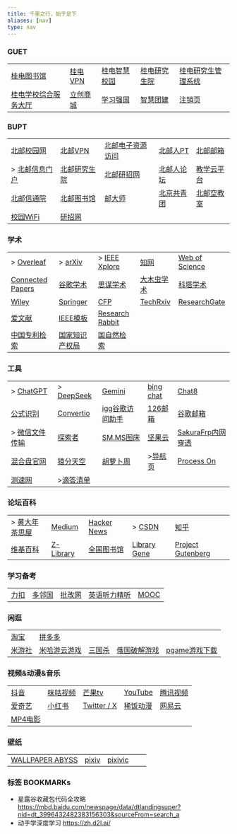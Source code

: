 ```yaml
---
title: 千里之行，始于足下
aliases: [nav]
type: nav
---
```


### GUET

|       |       |       |       |       |
|-------|-------|-------|-------|-------|
| [桂电图书馆](https://www.guet.edu.cn/lib/) | [桂电VPN](https://v.guet.edu.cn/) | [桂电智慧校园](https://iw.guet.edu.cn/) | [桂电研究生院](https://www.guet.edu.cn/gra/_t14/) | [桂电研究生管理系统](https://yjsjy.guet.edu.cn/(S(hyaus1mtmttirosr2pyiqmdc))/home/stulogin) |
| [桂电学校综合服务大厅](https://cas.guet.edu.cn/authserver/login?service=https%3A%2F%2Ffwdt.guet.edu.cn%2FEIP%2Fuser%2Findex) | [立创商城](https://www.szlcsc.com/) | [学习强国](https://www.xuexi.cn/) | [智慧团建](https://zhtj.youth.cn/zhtj/) | [注销页](http://10.0.1.5/) |


### BUPT

|                                                    |                                             |                                          |                                       |                                                                                               |
| -------------------------------------------------- | ------------------------------------------- | ---------------------------------------- | ------------------------------------- | --------------------------------------------------------------------------------------------- |
| [北邮校园网](https://netaccount.bupt.edu.cn/auth/login) | [北邮VPN](https://webvpn.bupt.edu.cn/login)   | [北邮电子资源访问](https://libcon.bupt.edu.cn/)  | [北邮人PT](https://byr.pt/login.php)     | [北邮邮箱](https://mail.bupt.edu.cn/	)                                                            |
| > [北邮信息门户](http://my.bupt.edu.cn/)                 | [北邮研究生院](https://grs.bupt.edu.cn/)          | [北邮研招网](https://yzb.bupt.edu.cn/	)       | [北邮人论坛](https://bbs.byr.cn/#!default) | [教学云平台](https://ucloud.bupt.edu.cn/?ticket=ST-173929-T-pRITORPlHRMRUfo6l-SPb5V4Qc94b400b8f02) |
| [北邮信通院](https://sice.bupt.edu.cn/index.htm)        | [北邮图书馆](https://lib.bupt.edu.cn/index.html) | [邮大师](https://umaster.bupt.edu.cn/login) | [北京共青团](https://www.bjyouth.net/)     | [北邮空教室](https://ec.jray.xyz/)                                                                 |
| [校园WiFi](http://10.3.8.211/)                       | [研招网](https://yz.chsi.com.cn/)              |                                          |                                       |                                                                                               |

### 学术

|                                                                       |                                                                                      |                                                   |                                       |                                                 |
| --------------------------------------------------------------------- | ------------------------------------------------------------------------------------ | ------------------------------------------------- | ------------------------------------- | ----------------------------------------------- |
| > [Overleaf](https://www.overleaf.com/project)                        | > [arXiv](https://arxiv.org/)                                                        | > [IEEE Xplore](https://ieeexplore.ieee.org)      | [知网](https://www.cnki.net/)           | [Web of Science](https://www.webofscience.com/) |
| [Connected Papers](https://www.connectedpapers.com/	)                 | [谷歌学术](https://scholar.google.com/schhp?hl=zh-CN)                                    | [思谋学术](https://ac.scmor.com/)                     | [大木虫学术](http://4243.net/)             | [科塔学术](https://site.sciping.com/)               |
| [Wiley](https://onlinelibrary.wiley.com)                              | [Springer](https://link.springer.com/)                                               | [CFP](https://www.easychair.org/cfp/)             | [TechRxiv](https://www.techrxiv.org/) | [ResearchGate](https://www.researchgate.net/)   |
| [爱文献](https://ijournal.topeditsci.com/)                               | [IEEE模板](https://template-selector.ieee.org/secure/templateSelector/publicationType) | [Research Rabbit](https://researchrabbitapp.com/) |                                       |                                                 |
| [中国专利检索](https://pss-system.cponline.cnipa.gov.cn/conventionalSearch) | [国家知识产权局](http://epub.cnipa.gov.cn/Index)                                            | [国自然检索](https://kd.nsfc.cn/finalProjectInit)      |                                       |                                                 |

### 工具

|                                                       |                                             |                                                                 |                                       |                                                              |
| ----------------------------------------------------- | ------------------------------------------- | --------------------------------------------------------------- | ------------------------------------- | ------------------------------------------------------------ |
| > [ChatGPT](https://chat.openai.com/chat)             | > [DeepSeek](https://chat.deepseek.com/)    | [Gemini](https://gemini.google.com/app?utm_source=app_launcher) | [bing chat](https://www.bing.com/new) | [Chat8](https://chat86.co/524395)                            |
| [公式识别](https://simpletex.cn/ai/latex_ocr)         | [Convertio](https://convertio.co/zh/)       | [igg谷歌访问助手](http://iguge.net/)                            | [126邮箱](https://mail.126.com/)      | [谷歌邮箱](https://mail.google.com/)                         |
| > [微信文件传输](https://szfilehelper.weixin.qq.com/) | [探索者](https://www.cryxr.xyz/#/dashboard) | [SM.MS图床](https://smms.app/home/)                             | [坚果云](https://www.jianguoyun.com/) | [SakuraFrp内网穿透](https://www.natfrp.com/user/)            |
| [混合盘官网](https://hunhepan.com/)                   | [猿分天空](https://yftk.fun/)               | [胡萝卜周](https://www.huluobuzhou.com/)                        | >[导航页](https://xydh.fun/puwei)    | [Process On](https://www.processon.com/login "在线思维导图") |
| [测速网](https://myplugin.speedtest.cn/)     |  >[滴答清单](https://dida365.com/webapp/#c/all/calendar/m)                                           |                                                                 |                                       |                                                              |



### 论坛百科

|       |       |       |       |       |
|-------|-------|-------|-------|-------|
|> [黄大年茶思屋](https://www.chaspark.com/)  | [Medium](https://medium.com/) | [Hacker News](https://news.ycombinator.com/) |> [CSDN](https://www.csdn.net/) | [知乎](https://www.zhihu.com/) |
| [维基百科](https://en.wikipedia.org/wiki/Main_Page) | [Z-Library](https://zh.z-lib.gs/) | [全国图书馆](http://www.ucdrs.superlib.net/)  | [Library Gene](http://libgen.rs/) | [Project Gutenberg](https://gutenberg.org/) | 



### 学习备考

|       |       |       |       |       |
|-------|-------|-------|-------|-------|
| [力扣](https://leetcode.cn/) | [多邻国](https://www.duolingo.com/)  | [批改网](http://www.pigai.org/) | [英语听力精听](https://www.youzack.com/) |  [MOOC](https://www.icourse163.org/) |


### 闲逛

|       |       |       |       |       |
|-------|-------|-------|-------|-------|
| [淘宝](https://www.taobao.com/) | [拼多多](https://www.pinduoduo.com/) |
| [米游社](https://www.miyoushe.com/) | [米哈游云游戏](https://mhyy.mihoyo.com/) |  [三国杀](https://web.sanguosha.com/220/h5_2/index_210000.php) |[俄国破解游戏](https://byruthub.org/)  | [pgame游戏下载](https://www.pgame.vip/) |

### 视频&动漫&音乐
|                                  |                                                  |                                         |                                     |                                  |
| -------------------------------- | ------------------------------------------------ | --------------------------------------- | ----------------------------------- | -------------------------------- |
| [抖音](https://www.douyin.com/)  | [咪咕视频](https://www.miguvideo.com/p/channel/) | [芒果tv](https://www.mgtv.com/)         | [YouTube](https://www.youtube.com/) | [腾讯视频](https://v.qq.com/)    |
| [爱奇艺](https://www.iqiyi.com/) | [小红书](https://www.xiaohongshu.com)            | [Twitter / X](https://twitter.com/home) | [稀饭动漫](https://dick.xfani.com/) | [网易云](https://music.163.com/) |
| [MP4电影](https://www.sump4.cc/ "MP4电影下载，磁链") |                                                  |                                         |                                     |                                  |


### 壁纸
|      |      |      |      |      |
| ---- | ---- | ---- | ---- | ---- |
|  [WALLPAPER ABYSS](https://wall.alphacoders.com/?lang=Chinese) |  [pixiv](https://www.pixiv.net/) | [pixivic](https://pixivic.com/?VNK=a7b72159)|

### 标签 BOOKMARKs

- 星露谷收藏包代码全攻略 https://mbd.baidu.com/newspage/data/dtlandingsuper?nid=dt_3996432482383156303&sourceFrom=search_a
- 动手学深度学习 https://zh.d2l.ai/

